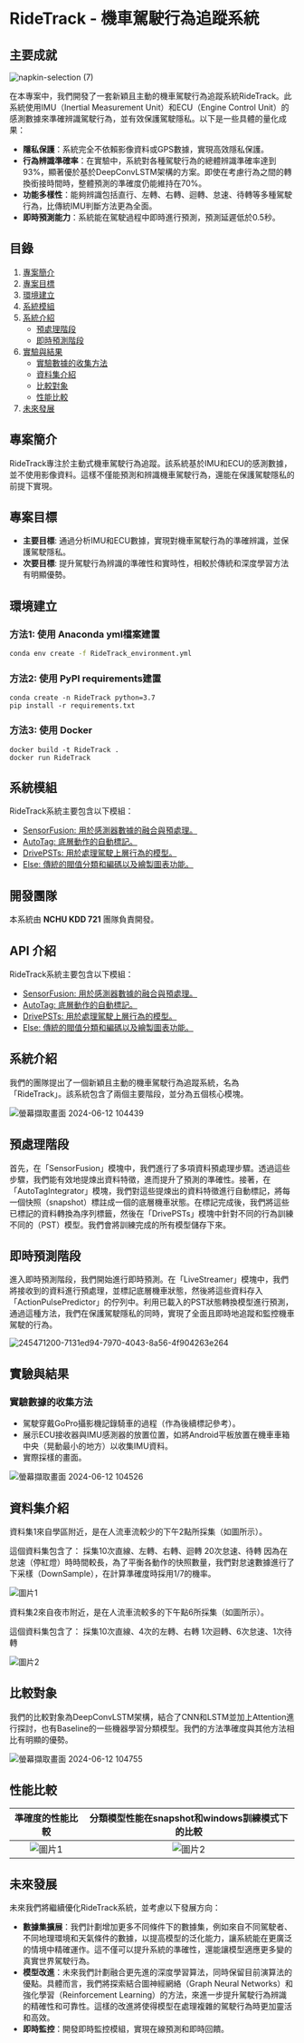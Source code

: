 # RideTrack - 機車駕駛行為追蹤系統

## 主要成就

![napkin-selection (7)](https://hackmd.io/_uploads/ry3wvPhaC.png)

在本專案中，我們開發了一套新穎且主動的機車駕駛行為追蹤系統RideTrack。此系統使用IMU（Inertial Measurement Unit）和ECU（Engine Control Unit）的感測數據來準確辨識駕駛行為，並有效保護駕駛隱私。以下是一些具體的量化成果：

- **隱私保護**：系統完全不依賴影像資料或GPS數據，實現高效隱私保護。
- **行為辨識準確率**：在實驗中，系統對各種駕駛行為的總體辨識準確率達到93%，顯著優於基於DeepConvLSTM架構的方案。即使在考慮行為之間的轉換銜接時間時，整體預測的準確度仍能維持在70%。
- **功能多樣性**：能夠辨識包括直行、左轉、右轉、迴轉、怠速、待轉等多種駕駛行為，比傳統IMU判斷方法更為全面。
- **即時預測能力**：系統能在駕駛過程中即時進行預測，預測延遲低於0.5秒。

## 目錄

1. [專案簡介](#專案簡介)
2. [專案目標](#專案目標)
3. [環境建立](#環境建立)
4. [系統模組](#系統模組)
5. [系統介紹](#系統介紹)
   - [預處理階段](#預處理階段)
   - [即時預測階段](#即時預測階段)
6. [實驗與結果](#實驗與結果)
   - [實驗數據的收集方法](#實驗數據的收集方法)
   - [資料集介紹](#資料集介紹)
   - [比較對象](#比較對象)
   - [性能比較](#性能比較)
7. [未來發展](#未來發展)

## 專案簡介

RideTrack專注於主動式機車駕駛行為追蹤。該系統基於IMU和ECU的感測數據，並不使用影像資料。這樣不僅能預測和辨識機車駕駛行為，還能在保護駕駛隱私的前提下實現。

## 專案目標

- **主要目標**: 通過分析IMU和ECU數據，實現對機車駕駛行為的準確辨識，並保護駕駛隱私。
- **次要目標**: 提升駕駛行為辨識的準確性和實時性，相較於傳統和深度學習方法有明顯優勢。

## 環境建立

### 方法1: 使用 Anaconda yml檔案建置

```bash =
conda env create -f RideTrack_environment.yml
```

### 方法2: 使用 PyPI requirements建置

```bash=
conda create -n RideTrack python=3.7
pip install -r requirements.txt
```

### 方法3: 使用 Docker

```bash=
docker build -t RideTrack .
docker run RideTrack
```



## 系統模組
RideTrack系統主要包含以下模組：
* [SensorFusion: 用於感測器數據的融合與預處理。](./API_Documentation/SensorFusion.md)
* [AutoTag: 底層動作的自動標記。](./API_Documentation/AutoTag.md)
* [DrivePSTs: 用於處理駕駛上層行為的模型。](./API_Documentation/DrivePSTs.md)
* [Else: 傳統的閥值分類和編碼以及繪製圖表功能。](./API_Documentation/Else.md)


## 開發團隊
本系統由 **NCHU KDD 721** 團隊負責開發。

## API 介紹
RideTrack系統主要包含以下模組：
* [SensorFusion: 用於感測器數據的融合與預處理。](./API_Documentation/SensorFusion.md)
* [AutoTag: 底層動作的自動標記。](./API_Documentation/AutoTag.md)
* [DrivePSTs: 用於處理駕駛上層行為的模型。](./API_Documentation/DrivePSTs.md)
* [Else: 傳統的閥值分類和編碼以及繪製圖表功能。](./API_Documentation/Else.md)


## 系統介紹
我們的團隊提出了一個新穎且主動的機車駕駛行為追蹤系統，名為「RideTrack」。該系統包含了兩個主要階段，並分為五個核心模塊。

![螢幕擷取畫面 2024-06-12 104439](https://hackmd.io/_uploads/SkqDUsUB0.png)

## 預處理階段
首先，在「SensorFusion」模塊中，我們進行了多項資料預處理步驟。透過這些步驟，我們能有效地提煉出資料特徵，進而提升了預測的準確性。接著，在「AutoTagIntegrator」模塊，我們對這些提煉出的資料特徵進行自動標記，將每一個快照（snapshot）標註成一個的底層機車狀態。在標記完成後，我們將這些已標記的資料轉換為序列標籤，然後在「DrivePSTs」模塊中針對不同的行為訓練不同的（PST）模型。我們會將訓練完成的所有模型儲存下來。

## 即時預測階段
進入即時預測階段，我們開始進行即時預測。在「LiveStreamer」模塊中，我們將接收到的資料進行預處理，並標記底層機車狀態，然後將這些資料存入「ActionPulsePredictor」的佇列中。利用已載入的PST狀態轉換模型進行預測，通過這種方法，我們在保護駕駛隱私的同時，實現了全面且即時地追蹤和監控機車駕駛的行為。

![245471200-7131ed94-7970-4043-8a56-4f904263e264](https://hackmd.io/_uploads/BJJ5djUr0.png)


## 實驗與結果

### 實驗數據的收集方法
- 駕駛穿戴GoPro攝影機記錄騎車的過程（作為後續標記參考）。
- 展示ECU接收器與IMU感測器的放置位置，如將Android平板放置在機車車箱中央（晃動最小的地方）以收集IMU資料。
- 實際採樣的畫面。

![螢幕擷取畫面 2024-06-12 104526](https://hackmd.io/_uploads/Sk2DUiLHA.png)


## 資料集介紹

資料集1來自學區附近，是在人流車流較少的下午2點所採集（如圖所示）。

這個資料集包含了：
採集10次直線、左轉、右轉、迴轉
20次怠速、待轉
因為在怠速（停紅燈）時時間較長，為了平衡各動作的快照數量，我們對怠速數據進行了下采樣（DownSample），在計算準確度時採用1/7的機率。

![圖片1](https://hackmd.io/_uploads/SkfhLjLS0.jpg)

資料集2來自夜市附近，是在人流車流較多的下午點6所採集（如圖所示）。

這個資料集包含了：
採集10次直線、4次的左轉、右轉
1次迴轉、6次怠速、1次待轉

![圖片2](https://hackmd.io/_uploads/SJQ38jUH0.jpg)

## 比較對象
我們的比較對象為DeepConvLSTM架構，結合了CNN和LSTM並加上Attention進行探討，也有Baseline的一些機器學習分類模型。我們的方法準確度與其他方法相比有明顯的優勢。

![螢幕擷取畫面 2024-06-12 104755](https://hackmd.io/_uploads/HJkd8s8HR.png)

## 性能比較

|準確度的性能比較|分類模型性能在snapshot和windows訓練模式下的比較|
|:-:|:-:|
|![圖片1](https://hackmd.io/_uploads/Bkp8Lj8rR.png)|![圖片2](https://hackmd.io/_uploads/B11DIiLSC.png)|


## 未來發展
未來我們將繼續優化RideTrack系統，並考慮以下發展方向：
- **數據集擴展**：我們計劃增加更多不同條件下的數據集，例如來自不同駕駛者、不同地理環境和天氣條件的數據，以提高模型的泛化能力，讓系統能在更廣泛的情境中精確運作。這不僅可以提升系統的準確性，還能讓模型適應更多變的真實世界駕駛行為。
- **模型改進**：未來我們計劃融合更先進的深度學習算法，同時保留目前演算法的優點。具體而言，我們將探索結合圖神經網絡（Graph Neural Networks）和強化學習（Reinforcement Learning）的方法，來進一步提升駕駛行為辨識的精確性和可靠性。這樣的改進將使得模型在處理複雜的駕駛行為時更加靈活和高效。
- **即時監控**：開發即時監控模組，實現在線預測和即時回饋。
